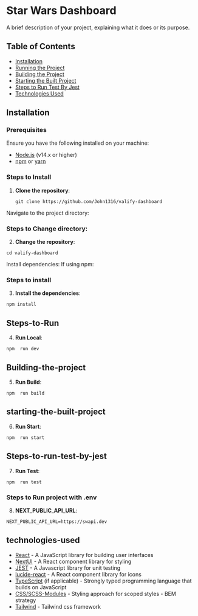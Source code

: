 # Star Wars Dashboard

A brief description of your project, explaining what it does or its purpose.

## Table of Contents
- [Installation](#installation)
- [Running the Project](#Steps-to-Run)
- [Building the Project](#building-the-project)
- [Starting the Built Project](#starting-the-built-project)
- [Steps to Run Test By Jest](#Steps-to-run-test-by-jest)
- [Technologies Used](#technologies-used)

## Installation

### Prerequisites
Ensure you have the following installed on your machine:
- [Node.js](https://nodejs.org/en/) (v14.x or higher)
- [npm](https://www.npmjs.com/) or [yarn](https://yarnpkg.com/)

### Steps to Install
1. **Clone the repository**:
   ```
   git clone https://github.com/John1316/valify-dashboard
   
Navigate to the project directory:

### Steps to Change directory:
2. **Change the repository**:
```   
cd valify-dashboard
```
Install dependencies: If using npm:

### Steps to install
3. **Install the dependencies**:
```
npm install
```

## Steps-to-Run
4. **Run Local**:
```
npm  run dev
```
## Building-the-project
5. **Run Build**:
```
npm  run build
```
## starting-the-built-project
6. **Run Start**:
```
npm  run start
```
## Steps-to-run-test-by-jest
7. **Run Test**:
```
npm  run test
```
### Steps to Run project with .env 
8. **NEXT_PUBLIC_API_URL**:
```
NEXT_PUBLIC_API_URL=https://swapi.dev
```
## technologies-used
- [React](https://react.dev) - A JavaScript library for building user interfaces
- [NextUI](https://nextui.org) - A React component library for styling
- [JEST](https://jestjs.io) - A Javascript library for unit testing
- [lucide-react](https://lucide.dev/guide/packages/lucide-react) - A React component library for icons
- [TypeScript]() (if applicable) - Strongly typed programming language that builds on JavaScript
- [CSS/SCSS-Modules](https://en.bem.info/methodology) - Styling approach for scoped styles - BEM strategy
- [Tailwind](https://tailwindcss.com) - Tailwind css framework